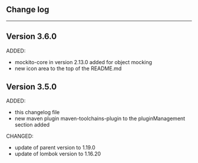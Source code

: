 ## Change log
----------------------

Version 3.6.0
-------------

ADDED:

- mockito-core in version 2.13.0 added for object mocking 
- new icon area to the top of the README.md

Version 3.5.0
-------------

ADDED:
 
- this changelog file
- new maven plugin maven-toolchains-plugin to the pluginManagement section added

CHANGED:

- update of parent version to 1.19.0
- update of lombok version to 1.16.20
